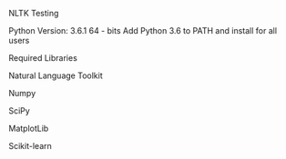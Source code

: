 NLTK Testing 

Python Version: 3.6.1 64 - bits
Add Python 3.6 to PATH and install for all users


Required Libraries

Natural Language Toolkit

Numpy

SciPy

MatplotLib

Scikit-learn

